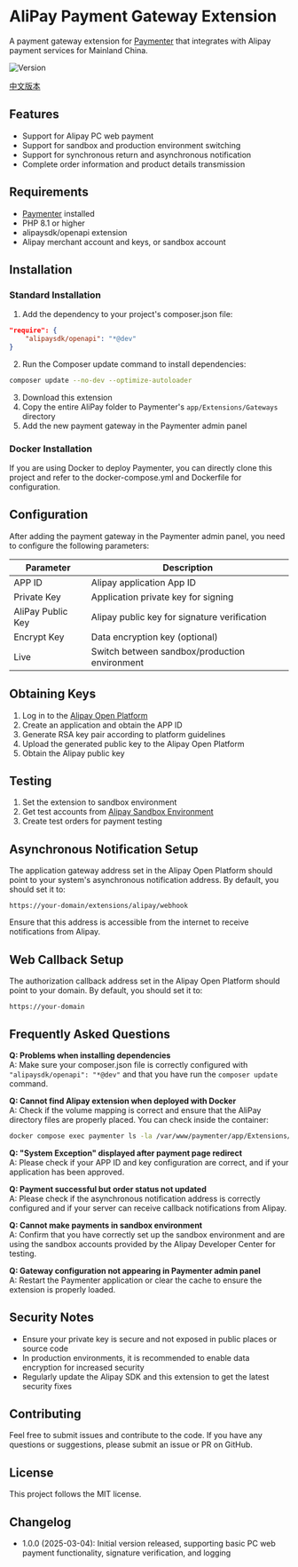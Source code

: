 # AliPay Payment Gateway Extension

A payment gateway extension for [Paymenter](https://github.com/Paymenter/Paymenter) that integrates with Alipay payment services for Mainland China.

![Version](https://img.shields.io/badge/version-1.0.0-blue)

[中文版本](./README.md)

## Features

- Support for Alipay PC web payment
- Support for sandbox and production environment switching
- Support for synchronous return and asynchronous notification
- Complete order information and product details transmission

## Requirements

- [Paymenter](https://github.com/Paymenter/Paymenter) installed
- PHP 8.1 or higher
- alipaysdk/openapi extension
- Alipay merchant account and keys, or sandbox account

## Installation

### Standard Installation

1. Add the dependency to your project's composer.json file:

```json
"require": {
    "alipaysdk/openapi": "*@dev"
}
```

2. Run the Composer update command to install dependencies:

```bash
composer update --no-dev --optimize-autoloader
```

3. Download this extension
4. Copy the entire AliPay folder to Paymenter's `app/Extensions/Gateways` directory
5. Add the new payment gateway in the Paymenter admin panel

### Docker Installation

If you are using Docker to deploy Paymenter, you can directly clone this project and refer to the docker-compose.yml and Dockerfile for configuration.

## Configuration

After adding the payment gateway in the Paymenter admin panel, you need to configure the following parameters:

| Parameter         | Description                                   |
| ----------------- | --------------------------------------------- |
| APP ID            | Alipay application App ID                     |
| Private Key       | Application private key for signing           |
| AliPay Public Key | Alipay public key for signature verification  |
| Encrypt Key       | Data encryption key (optional)                |
| Live              | Switch between sandbox/production environment |

## Obtaining Keys

1. Log in to the [Alipay Open Platform](https://open.alipay.com/)
2. Create an application and obtain the APP ID
3. Generate RSA key pair according to platform guidelines
4. Upload the generated public key to the Alipay Open Platform
5. Obtain the Alipay public key

## Testing

1. Set the extension to sandbox environment
2. Get test accounts from [Alipay Sandbox Environment](https://openhome.alipay.com/platform/appDaily.htm)
3. Create test orders for payment testing

## Asynchronous Notification Setup

The application gateway address set in the Alipay Open Platform should point to your system's asynchronous notification address. By default, you should set it to:

```
https://your-domain/extensions/alipay/webhook
```

Ensure that this address is accessible from the internet to receive notifications from Alipay.

## Web Callback Setup

The authorization callback address set in the Alipay Open Platform should point to your domain. By default, you should set it to:

```
https://your-domain
```

## Frequently Asked Questions

**Q: Problems when installing dependencies**  
A: Make sure your composer.json file is correctly configured with `"alipaysdk/openapi": "*@dev"` and that you have run the `composer update` command.

**Q: Cannot find Alipay extension when deployed with Docker**  
A: Check if the volume mapping is correct and ensure that the AliPay directory files are properly placed. You can check inside the container:

```bash
docker compose exec paymenter ls -la /var/www/paymenter/app/Extensions/Gateways/AliPay
```

**Q: "System Exception" displayed after payment page redirect**  
A: Please check if your APP ID and key configuration are correct, and if your application has been approved.

**Q: Payment successful but order status not updated**  
A: Please check if the asynchronous notification address is correctly configured and if your server can receive callback notifications from Alipay.

**Q: Cannot make payments in sandbox environment**  
A: Confirm that you have correctly set up the sandbox environment and are using the sandbox accounts provided by the Alipay Developer Center for testing.

**Q: Gateway configuration not appearing in Paymenter admin panel**  
A: Restart the Paymenter application or clear the cache to ensure the extension is properly loaded.

## Security Notes

- Ensure your private key is secure and not exposed in public places or source code
- In production environments, it is recommended to enable data encryption for increased security
- Regularly update the Alipay SDK and this extension to get the latest security fixes

## Contributing

Feel free to submit issues and contribute to the code. If you have any questions or suggestions, please submit an issue or PR on GitHub.

## License

This project follows the MIT license.

## Changelog

- 1.0.0 (2025-03-04): Initial version released, supporting basic PC web payment functionality, signature verification, and logging
